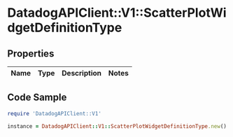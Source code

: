 # DatadogAPIClient::V1::ScatterPlotWidgetDefinitionType

## Properties

Name | Type | Description | Notes
------------ | ------------- | ------------- | -------------

## Code Sample

```ruby
require 'DatadogAPIClient::V1'

instance = DatadogAPIClient::V1::ScatterPlotWidgetDefinitionType.new()
```


